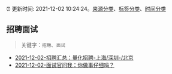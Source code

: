 :alarm_clock: 更新时间: 2021-12-02 10:24:24。[来源分类](../README.md)、[标签分类](../TAGS.md)、[时间分类](../TIMELINE.md)

## 招聘面试


> 关键字：`招聘`、`面试`



- [2021-12-02-招聘汇总：量化招聘-上海/深圳-/北京](https://www.v2ex.com/t/819585) 
- [2021-12-02-面试官问我：你做事仔细吗？](https://toutiao.io/k/xhajcrg) 